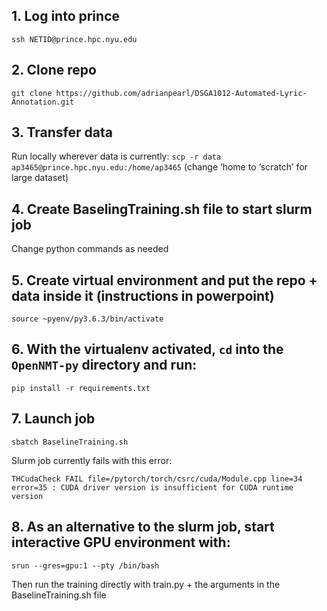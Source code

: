## 1. Log into prince

`ssh NETID@prince.hpc.nyu.edu`

## 2. Clone repo

`git clone https://github.com/adrianpearl/DSGA1012-Automated-Lyric-Annotation.git`

## 3. Transfer data

Run locally wherever data is currently:
`scp -r data ap3465@prince.hpc.nyu.edu:/home/ap3465`
(change ‘home to ‘scratch’ for large dataset)

## 4. Create BaselingTraining.sh file to start slurm job

Change python commands as needed

## 5. Create virtual environment and put the repo + data inside it (instructions in powerpoint)

`source ~pyenv/py3.6.3/bin/activate`

## 6. With the virtualenv activated, `cd` into the `OpenNMT-py` directory and run:

`pip install -r requirements.txt`

## 7. Launch job
`sbatch BaselineTraining.sh`

Slurm job currently fails with this error:

`THCudaCheck FAIL file=/pytorch/torch/csrc/cuda/Module.cpp line=34 error=35 : CUDA driver version is insufficient for CUDA runtime version`

## 8. As an alternative to the slurm job, start interactive GPU environment with:

`srun --gres=gpu:1 --pty /bin/bash`

Then run the training directly with train.py + the arguments in the BaselineTraining.sh file
